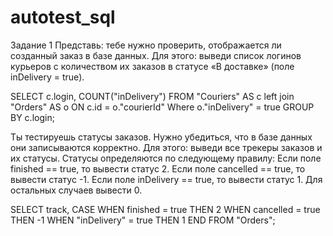 # autotest_sql
Задание 1
Представь: тебе нужно проверить, отображается ли созданный заказ в базе данных.
Для этого: выведи список логинов курьеров с количеством их заказов в статусе «В доставке» (поле inDelivery = true). 

SELECT c.login, COUNT("inDelivery")
FROM "Couriers" AS c
left join "Orders" AS o ON c.id = o."courierId"
Where o."inDelivery" = true
GROUP BY c.login;

Ты тестируешь статусы заказов. Нужно убедиться, что в базе данных они записываются корректно.
Для этого: выведи все трекеры заказов и их статусы. 
Статусы определяются по следующему правилу:
Если поле finished == true, то вывести статус 2.
Если поле canсelled == true, то вывести статус -1.
Если поле inDelivery == true, то вывести статус 1.
Для остальных случаев вывести 0.

SELECT track,
	CASE
		WHEN finished = true THEN 2
		WHEN cancelled = true THEN -1
		WHEN "inDelivery" = true THEN 1
		END
FROM "Orders";
